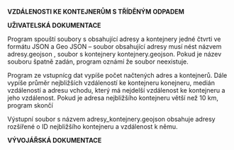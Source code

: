 **VZDÁLENOSTI KE KONTEJNERŮM S TŘÍDĚNÝM ODPADEM**

**UŽIVATELSKÁ DOKUMENTACE**

Program spouští soubory s obsahující adresy a kontejnery jedné čtvrti ve formátu JSON a Geo JSON – soubor obsahující adresy musí nést názvem adresy.geojson , soubor s kontejnery kontejnery.geojson. Pokud je název souboru špatně zadán, program oznámí že soubor neexistuje.

Program ze vstupnícg dat vypíše počet načtených adres a kontejnerů. Dále vypíše průměr nejbližších vzdáleností ke kontejneru konejneru, medián vzdáleností a adresu vchodu, který má nejdelší vzdálenost ke kontejneru a jeho vzdálenost. Pokud je adresa nejbližšího kontejneru větší než 10 km, program skončí

Výstupní soubor s názvem adresy_kontejnery.geojson obsahuje adresy rozšířené o ID nejbližšího kontejneru a vzdálenost k němu.


**VÝVOJÁŘSKÁ DOKUMENTACE**

